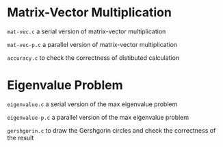 # Matrix-Vector Multiplication

`mat-vec.c` a serial version of matrix-vector multiplication

`mat-vec-p.c` a parallel version of matrix-vector multiplication

`accuracy.c` to check the correctness of distibuted calculation

# Eigenvalue Problem

`eigenvalue.c` a serial version of the max eigenvalue problem

`eigenvalue-p.c` a parallel version of the max eigenvalue problem

`gershgorin.c` to draw the Gershgorin circles and check the correctness of the result